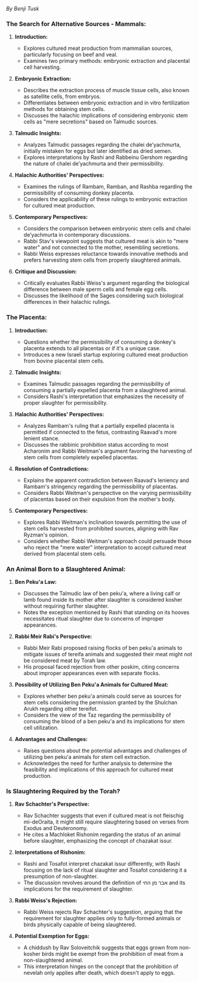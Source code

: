 *By Benji Tusk*
### The Search for Alternative Sources - Mammals:

1. **Introduction:**
   - Explores cultured meat production from mammalian sources, particularly focusing on beef and veal.
   - Examines two primary methods: embryonic extraction and placental cell harvesting.

2. **Embryonic Extraction:**
   - Describes the extraction process of muscle tissue cells, also known as satellite cells, from embryos.
   - Differentiates between embryonic extraction and in vitro fertilization methods for obtaining stem cells.
   - Discusses the halachic implications of considering embryonic stem cells as "mere secretions" based on Talmudic sources.

3. **Talmudic Insights:**
   - Analyzes Talmudic passages regarding the chalei de’yachmurta, initially mistaken for eggs but later identified as dried semen.
   - Explores interpretations by Rashi and Rabbeinu Gershom regarding the nature of chalei de’yachmurta and their permissibility.

4. **Halachic Authorities' Perspectives:**
   - Examines the rulings of Rambam, Ramban, and Rashba regarding the permissibility of consuming donkey placenta.
   - Considers the applicability of these rulings to embryonic extraction for cultured meat production.

5. **Contemporary Perspectives:**
   - Considers the comparison between embryonic stem cells and chalei de’yachmurta in contemporary discussions.
   - Rabbi Stav's viewpoint suggests that cultured meat is akin to "mere water" and not connected to the mother, resembling secretions.
   - Rabbi Weiss expresses reluctance towards innovative methods and prefers harvesting stem cells from properly slaughtered animals.

6. **Critique and Discussion:**
   - Critically evaluates Rabbi Weiss's argument regarding the biological difference between male sperm cells and female egg cells.
   - Discusses the likelihood of the Sages considering such biological differences in their halachic rulings.

### The Placenta:

1. **Introduction:**
   - Questions whether the permissibility of consuming a donkey's placenta extends to all placentas or if it's a unique case.
   - Introduces a new Israeli startup exploring cultured meat production from bovine placental stem cells.

2. **Talmudic Insights:**
   - Examines Talmudic passages regarding the permissibility of consuming a partially expelled placenta from a slaughtered animal.
   - Considers Rashi's interpretation that emphasizes the necessity of proper slaughter for permissibility.

3. **Halachic Authorities' Perspectives:**
   - Analyzes Rambam's ruling that a partially expelled placenta is permitted if connected to the fetus, contrasting Raavad's more lenient stance.
   - Discusses the rabbinic prohibition status according to most Acharonim and Rabbi Weitman's argument favoring the harvesting of stem cells from completely expelled placentas.

4. **Resolution of Contradictions:**
   - Explains the apparent contradiction between Raavad's leniency and Rambam's stringency regarding the permissibility of placentas.
   - Considers Rabbi Weitman's perspective on the varying permissibility of placentas based on their expulsion from the mother's body.

5. **Contemporary Perspectives:**
   - Explores Rabbi Weitman's inclination towards permitting the use of stem cells harvested from prohibited sources, aligning with Rav Ryzman's opinion.
   - Considers whether Rabbi Weitman's approach could persuade those who reject the "mere water" interpretation to accept cultured meat derived from placental stem cells.

### An Animal Born to a Slaughtered Animal:

1. **Ben Peku'a Law:**
   - Discusses the Talmudic law of ben peku'a, where a living calf or lamb found inside its mother after slaughter is considered kosher without requiring further slaughter.
   - Notes the exception mentioned by Rashi that standing on its hooves necessitates ritual slaughter due to concerns of improper appearances.

2. **Rabbi Meir Rabi's Perspective:**
   - Rabbi Meir Rabi proposed raising flocks of ben peku'a animals to mitigate issues of tereifa animals and suggested their meat might not be considered meat by Torah law.
   - His proposal faced rejection from other poskim, citing concerns about improper appearances even with separate flocks.

3. **Possibility of Utilizing Ben Peku'a Animals for Cultured Meat:**
   - Explores whether ben peku'a animals could serve as sources for stem cells considering the permission granted by the Shulchan Arukh regarding other tereifot.
   - Considers the view of the Taz regarding the permissibility of consuming the blood of a ben peku'a and its implications for stem cell utilization.

4. **Advantages and Challenges:**
   - Raises questions about the potential advantages and challenges of utilizing ben peku'a animals for stem cell extraction.
   - Acknowledges the need for further analysis to determine the feasibility and implications of this approach for cultured meat production.

### Is Slaughtering Required by the Torah?

1. **Rav Schachter's Perspective:**
   - Rav Schachter suggests that even if cultured meat is not fleischig mi-deOraita, it might still require slaughtering based on verses from Exodus and Deuteronomy.
   - He cites a Machloket Rishonim regarding the status of an animal before slaughter, emphasizing the concept of chazakat issur.

2. **Interpretations of Rishonim:**
   - Rashi and Tosafot interpret chazakat issur differently, with Rashi focusing on the lack of ritual slaughter and Tosafot considering it a presumption of non-slaughter.
   - The discussion revolves around the definition of אבר מן החי and its implications for the requirement of slaughter.

3. **Rabbi Weiss's Rejection:**
   - Rabbi Weiss rejects Rav Schachter's suggestion, arguing that the requirement for slaughter applies only to fully-formed animals or birds physically capable of being slaughtered.

4. **Potential Exemption for Eggs:**
   - A chiddush by Rav Soloveitchik suggests that eggs grown from non-kosher birds might be exempt from the prohibition of meat from a non-slaughtered animal.
   - This interpretation hinges on the concept that the prohibition of nevelah only applies after death, which doesn't apply to eggs.